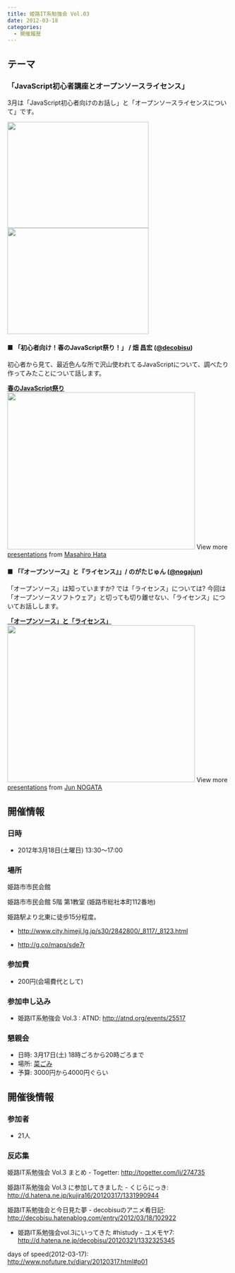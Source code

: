 ```yaml
---
title: 姫路IT系勉強会 Vol.03
date: 2012-03-18
categories:
  - 開催履歴
---
```


テーマ
------

### 「JavaScript初心者講座とオープンソースライセンス」

3月は「JavaScript初心者向けのお話し」と「オープンソースライセンスについて」です。

<img src="https://sites.google.com/site/himejiitstudy/_/rsrc/1359603016742/history/20120318/IMAG0207.jpg" width="320" height="240" />

<img src="https://sites.google.com/site/himejiitstudy/_/rsrc/1359603016742/history/20120318/P1010587.JPG" width="320" height="240" />

#### ■ 「初心者向け！春のJavaScript祭り！」 / 畑 昌宏 ([@decobisu](https://twitter.com/#%21/decobisu))

初心者から見て、最近色んな所で沢山使われてるJavaScriptについて、調べたり作ってみたことについて話します。

**[春のJavaScript祭り](http://www.slideshare.net/decobisu/h-istudy0317 "春のJavaScript祭り")** <img src="http://www.google.com/chart?chc=sites&amp;cht=d&amp;chdp=sites&amp;chl=%5B%5BGoogle+Gadget&#39;%3D20&#39;f%5Cv&#39;a%5C%3D0&#39;10&#39;%3D425&#39;0&#39;dim&#39;%5Cbox1&#39;b%5CF6F6F6&#39;fC%5CF6F6F6&#39;eC%5C0&#39;sk&#39;%5C%5B%22Include+gadget+(iframe)%22&#39;%5D&#39;a%5CV%5C%3D12&#39;f%5C%5DV%5Cta%5C%3D10&#39;%3D0&#39;%3D426&#39;%3D352&#39;dim&#39;%5C%3D10&#39;%3D10&#39;%3D426&#39;%3D352&#39;vdim&#39;%5Cbox1&#39;b%5Cva%5CF6F6F6&#39;fC%5CC8C8C8&#39;eC%5C&#39;a%5C%5Do%5CLauto&#39;f%5C&amp;sig=PmpRrrSie09xhAH0nuIXBZ_Y27c" class="igm" width="425" height="355" />
View more [presentations](http://www.slideshare.net/) from [Masahiro Hata](http://www.slideshare.net/decobisu)

#### ■ 「『オープンソース』と『ライセンス』」/ のがたじゅん ([@nogajun](https://twitter.com/#%21/nogajun))

「オープンソース」は知っていますか? では「ライセンス」については? 今回は「オープンソースソフトウェア」と切っても切り離せない、「ライセンス」についてお話しします。

**[「オープンソース」と「ライセンス」](http://www.slideshare.net/nogajun/ss-12603064 "「オープンソース」と「ライセンス」")** <img src="http://www.google.com/chart?chc=sites&amp;cht=d&amp;chdp=sites&amp;chl=%5B%5BGoogle+Gadget&#39;%3D20&#39;f%5Cv&#39;a%5C%3D0&#39;10&#39;%3D425&#39;0&#39;dim&#39;%5Cbox1&#39;b%5CF6F6F6&#39;fC%5CF6F6F6&#39;eC%5C0&#39;sk&#39;%5C%5B%22Include+gadget+(iframe)%22&#39;%5D&#39;a%5CV%5C%3D12&#39;f%5C%5DV%5Cta%5C%3D10&#39;%3D0&#39;%3D426&#39;%3D352&#39;dim&#39;%5C%3D10&#39;%3D10&#39;%3D426&#39;%3D352&#39;vdim&#39;%5Cbox1&#39;b%5Cva%5CF6F6F6&#39;fC%5CC8C8C8&#39;eC%5C&#39;a%5C%5Do%5CLauto&#39;f%5C&amp;sig=PmpRrrSie09xhAH0nuIXBZ_Y27c" class="igm" width="425" height="355" />
View more [presentations](http://www.slideshare.net/) from [Jun NOGATA](http://www.slideshare.net/nogajun)

開催情報
--------

### 日時

-   2012年3月18日(土曜日) 13:30～17:00

### 場所

姫路市市民会館

姫路市市民会館 5階 第1教室 (姫路市総社本町112番地)

姫路駅より北東に徒歩15分程度。

-   <http://www.city.himeji.lg.jp/s30/2842800/_8117/_8123.html>

<!-- -->

-   <http://g.co/maps/sde7r>

### 参加費

-   200円(会場費代として)

### 参加申し込み

-   姫路IT系勉強会 Vol.3 : ATND: <http://atnd.org/events/25517>

### 懇親会

-   日時: 3月17日(土) 18時ごろから20時ごろまで
-   場所: [菜ごみ](http://r.tabelog.com/hyogo/A2805/A280501/28025131/)
-   予算: 3000円から4000円ぐらい

開催後情報
----------

### 参加者

-   21人

### 反応集

姫路IT系勉強会 Vol.3 まとめ - Togetter: <http://togetter.com/li/274735>

姫路IT系勉強会 Vol.3 に参加してきました - くじらにっき: <http://d.hatena.ne.jp/kujira16/20120317/1331990944>

姫路IT系勉強会と今日見た夢 - decobisuのアニメ肴日記: <http://decobisu.hatenablog.com/entry/2012/03/18/102922>

-   姫路IT系勉強会vol.3にいってきた \#histudy - ユメモヤ7: <http://d.hatena.ne.jp/decobisu/20120321/1332325345>

days of speed(2012-03-17): <http://www.nofuture.tv/diary/20120317.html#p01>
